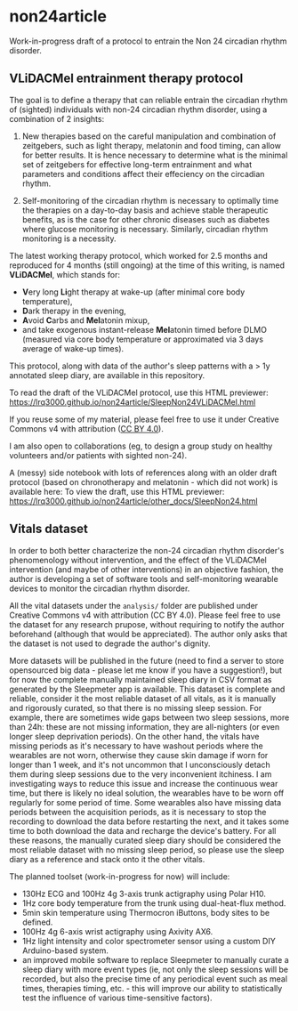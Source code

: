 # non24article
Work-in-progress draft of a protocol to entrain the Non 24 circadian rhythm disorder.

## VLiDACMel entrainment therapy protocol

The goal is to define a therapy that can reliable entrain the circadian rhythm of (sighted) individuals with non-24 circadian rhythm disorder, using a combination of 2 insights:

1. New therapies based on the careful manipulation and combination of zeitgebers, such as light therapy, melatonin and food timing, can allow for better results. It is hence necessary to determine what is the minimal set of zeitgebers for effective long-term entrainment and what parameters and conditions affect their effeciency on the circadian rhythm.

2. Self-monitoring of the circadian rhythm is necessary to optimally time the therapies on a day-to-day basis and achieve stable therapeutic benefits, as is the case for other chronic diseases such as diabetes where glucose monitoring is necessary. Similarly, circadian rhythm monitoring is a necessity.

The latest working therapy protocol, which worked for 2.5 months and reproduced for 4 months (still ongoing) at the time of this writing, is named **VLiDACMel**, which stands for:

* **V**ery long **Li**ght therapy at wake-up (after minimal core body temperature),
* **D**ark therapy in the evening,
* **A**void **C**arbs and **Mel**atonin mixup,
* and take exogenous instant-release **Mel**atonin timed before DLMO (measured via core body temperature or approximated via 3 days average of wake-up times).

This protocol, along with data of the author's sleep patterns with a > 1y annotated sleep diary, are available in this repository.

To read the draft of the VLiDACMel protocol, use this HTML previewer: https://lrq3000.github.io/non24article/SleepNon24VLiDACMel.html

If you reuse some of my material, please feel free to use it under Creative Commons v4 with attribution ([CC BY 4.0](https://creativecommons.org/licenses/by/4.0/deed)).

I am also open to collaborations (eg, to design a group study on healthy volunteers and/or patients with sighted non-24).

A (messy) side notebook with lots of references along with an older draft protocol (based on chronotherapy and melatonin - which did not work) is available here: To view the draft, use this HTML previewer: https://lrq3000.github.io/non24article/other_docs/SleepNon24.html

## Vitals dataset

In order to both better characterize the non-24 circadian rhythm disorder's phenomenology without intervention, and the effect of the VLiDACMel intervention (and maybe of other interventions) in an objective fashion, the author is developing a set of software tools and self-monitoring wearable devices to monitor the circadian rhythm disorder.

All the vital datasets under the `analysis/` folder are published under Creative Commons v4 with attribution (CC BY 4.0). Please feel free to use the dataset for any research prupose, without requiring to notify the author beforehand (although that would be appreciated). The author only asks that the dataset is not used to degrade the author's dignity.

More datasets will be published in the future (need to find a server to store opensourced big data - please let me know if you have a suggestion!), but for now the complete manually maintained sleep diary in CSV format as generated by the Sleepmeter app is available. This dataset is complete and reliable, consider it the most reliable dataset of all vitals, as it is manually and rigorously curated, so that there is no missing sleep session. For example, there are sometimes wide gaps between two sleep sessions, more than 24h: these are not missing information, they are all-nighters (or even longer sleep deprivation periods). On the other hand, the vitals have missing periods as it's necessary to have washout periods where the wearables are not worn, otherwise they cause skin damage if worn for longer than 1 week, and it's not uncommon that I unconsciously detach them during sleep sessions due to the very inconvenient itchiness. I am investigating ways to reduce this issue and increase the continuous wear time, but there is likely no ideal solution, the wearables have to be worn off regularly for some period of time. Some wearables also have missing data periods between the acquisition periods, as it is necessary to stop the recording to download the data before restarting the next, and it takes some time to both download the data and recharge the device's battery. For all these reasons, the manually curated sleep diary should be considered the most reliable dataset with no missing sleep period, so please use the sleep diary as a reference and stack onto it the other vitals.

The planned toolset (work-in-progress for now) will include:
* 130Hz ECG and 100Hz 4g 3-axis trunk actigraphy using Polar H10.
* 1Hz core body temperature from the trunk using dual-heat-flux method.
* 5min skin temperature using Thermocron iButtons, body sites to be defined.
* 100Hz 4g 6-axis wrist actigraphy using Axivity AX6.
* 1Hz light intensity and color spectrometer sensor using a custom DIY Arduino-based system.
* an improved mobile software to replace Sleepmeter to manually curate a sleep diary with more event types (ie, not only the sleep sessions will be recorded, but also the precise time of any periodical event such as meal times, therapies timing, etc. - this will improve our ability to statistically test the influence of various time-sensitive factors).
